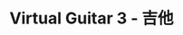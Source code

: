---
description: 又一款弹奏吉他的app，看起来很专业。
layout: post
results:
- primaryGenreName: Music
  version: '3.0.0'
  artworkUrl100: http://a420.phobos.apple.com/us/r1000/026/Purple6/v4/2e/3b/43/2e3b4347-cf3d-c35a-0e99-45e4903f5280/mzl.pondjgpx.png
  trackViewUrl: https://itunes.apple.com/cn/app/virtual-guitar-3-ji-ta/id645897543?mt=8&uo=4
  artworkUrl60: http://a585.phobos.apple.com/us/r1000/001/Purple4/v4/cb/05/32/cb05328a-6c7e-4022-2006-017655af6956/icon.png
  sellerName: NETTuno s.r.l.
  supportedDevices:
  - iPadFourthGen4G
  - iPadMini4G
  - iPhone4
  - iPhone5
  - iPadFourthGen
  - iPad2Wifi
  - iPad23G
  - iPadMini
  - iPhone4S
  - iPadThirdGen
  - iPodTouchFifthGen
  - iPodTouchourthGen
  - iPadThirdGen4G
  genres:
  - 音乐
  - 生活
  trackName: Virtual Guitar 3 - 吉他
  description: 'The most complete and easy guitar in AppStore! Play just shaking
    your iPhone, do it in real time with other people, record what you are
    playing, customize and choose between a lot of effects and sounds!



    ⁂ It''s time to party like a rock star... on your phone! – Blake Grundman
    [148Apps]  ⁂


    ⁂ If you’ve ever wanted to play guitar without the headache of learning
    which fingers go where, or lugging around the guitar, or miss playing
    occasionally – you’ll love this.  – TiPB - Alli''s picks of the week  ⁂



    The evolution of Virtual Guitar, application that has been downloaded
    over 2 MILLIONS times, has been thought to be played by everyone, amateurs
    and experts guitarist, at every age.



    KILLER FEATURES


    ▪ Strum just shaking your iPhone - iPad or touch every chord to make arpeggios

    ▪ Create customized chords or choose between the over 100 already preloaded

    ▪ Play in REAL TIME with other guitarists, thanks to a special chat!

    ▪ Record what you play, listen and share it as tutorial. Listen to the
    other users recordings!

    ▪ Share, vote and edit the songs

    ▪ A lot of guitar effects and sounds interchangeable in real time

    ▪ Hyper-realistic High Res skins

    ▪ Lefty mode for left-handed guitarists


    … and much more!


    For issues, questions or requests, please write to our team at info@nettn.com
    or by the support page http://www.nettn.com/english/support.php'
  price: 0
  trackId: 645897543
  releaseDate: '2013-07-23T07:45:59Z'
  screenshotUrls:
  - http://a3.mzstatic.com/us/r1000/021/Purple4/v4/c9/a3/a0/c9a3a013-d513-2d9f-fd0a-17bfab0ab5f5/mzl.ppimpqfe.1136x1136-75.jpg
  - http://a2.mzstatic.com/us/r1000/042/Purple4/v4/e9/b6/10/e9b6100a-a6c8-5754-22c1-abf04e550df5/mzl.fzwixqzo.1136x1136-75.jpg
  - http://a2.mzstatic.com/us/r1000/003/Purple6/v4/99/c2/cc/99c2ccba-eaac-0244-1c70-ca03a1ea5466/mzl.opemhnrq.1136x1136-75.jpg
  - http://a4.mzstatic.com/us/r1000/009/Purple/v4/fe/25/2c/fe252c85-ca10-d3de-a18f-2fdc3353af92/mzl.urndmggj.1136x1136-75.jpg
  - http://a5.mzstatic.com/us/r1000/005/Purple/v4/7f/6c/66/7f6c66e2-3663-efca-0bd8-a56a9032fc94/mzl.syrhqnpn.1136x1136-75.jpg
  artistViewUrl: https://itunes.apple.com/cn/artist/nettuno-s.r.l./id323669738?uo=4
  primaryGenreId: 6011
  kind: software
  fileSizeBytes: '21674143'
  bundleId: com.nettuno.virtualguitar3
  sellerUrl: http://www.nettn.com/english/app.php
  trackContentRating: 4+
  artistName: NETTuno s.r.l.
  trackCensoredName: Virtual Guitar 3 - 吉他
  isGameCenterEnabled: false
  contentAdvisoryRating: 4+
  languageCodesISO2A:
  - EN
  - DE
  - IT
  features:
  - iosUniversal
  wrapperType: software
  artworkUrl512: http://a420.phobos.apple.com/us/r1000/026/Purple6/v4/2e/3b/43/2e3b4347-cf3d-c35a-0e99-45e4903f5280/mzl.pondjgpx.png
  formattedPrice: 免费
  artistId: 323669738
  genreIds:
  - '6011'
  - '6012'
  currency: CNY
  ipadScreenshotUrls:
  - http://a5.mzstatic.com/us/r1000/017/Purple4/v4/40/39/f3/4039f3a3-23c3-2403-bcb0-919ed802fad9/mzl.fgbhtpyy.480x480-75.jpg
  - http://a5.mzstatic.com/us/r1000/036/Purple4/v4/0b/09/2f/0b092f7e-dffc-e54e-904e-429f2a020bc7/mzl.wgartaxw.480x480-75.jpg
  - http://a3.mzstatic.com/us/r1000/016/Purple/v4/a8/b6/a0/a8b6a027-e7da-f6d1-f33b-3e3ee6ab35fd/mzl.gkwfciuz.480x480-75.jpg
  - http://a1.mzstatic.com/us/r1000/006/Purple/v4/57/0f/91/570f9150-1960-1109-1049-b60a92146fcc/mzl.wrflztzb.480x480-75.jpg
  - http://a3.mzstatic.com/us/r1000/006/Purple6/v4/8d/49/4c/8d494c73-4d2c-4038-13f8-4d1e31fecc42/mzl.stcqedns.480x480-75.jpg
category: 音乐
tags: tag1
resultCount: 1
title: Virtual Guitar 3 - 吉他

---